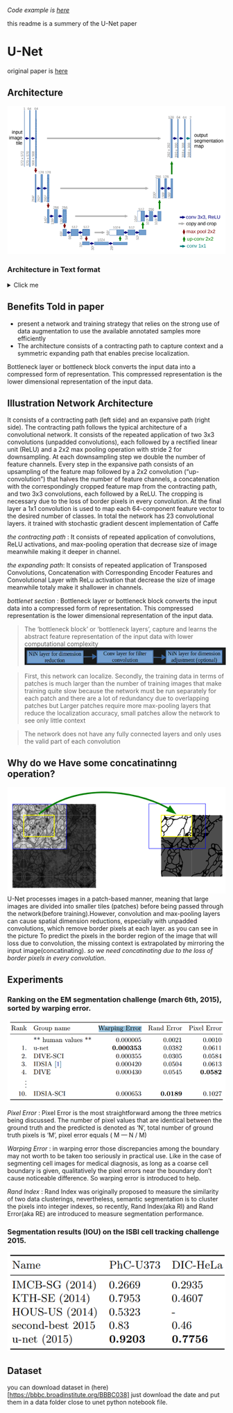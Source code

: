 
*Code example is [here](U-Net.ipynb)*

this readme is a summery of the U-Net paper

# U-Net
original paper is [here](https://arxiv.org/pdf/1505.04597v1) 

## Architecture
![Architecture](Images/U-Net-Arch.png)

### Architecture in Text format
<details>
  <summary>Click me</summary>
Contracting Path (Encoder) : [
Input Image ->  
[Conv + ReLU] -> 
[Conv + ReLU] ->
[Max Pooling] ↓  
[Conv + ReLU] ->
[Conv + ReLU] -> 
[Max Pooling] ↓  
(Repeats for more depth...)] ->
Bottleneck : [
[Conv + ReLU] ->
[Conv + ReLU]] 
Expanding Path (Decoder) : [
[Upsampling] ↑  
[Concatenate Skip Connection] -> 
[Conv + ReLU] ->
[Conv + ReLU] ->
[Upsampling] ↑  
[Concatenate Skip Connection] ->  
[Conv + ReLU] ->
[Conv + ReLU] ->
Final Layer: [1x1 Conv + Sigmoid/Softmax] → Output Mask]
</details>

## Benefits Told in paper
* present a network and training strategy that relies on the strong
use of data augmentation to use the available annotated samples more
efficiently
* The architecture consists of a contracting path to capture
context and a symmetric expanding path that enables precise localization. 

Bottleneck layer or bottleneck block converts the input data into a compressed form of representation. This compressed representation is the lower dimensional representation of the input data.

## Illustration Network Architecture
It consists of a contracting path (left side) and an expansive path (right side). The contracting path follows the typical architecture of a convolutional network. It consists of the repeated application of two 3x3 convolutions (unpadded convolutions), each followed by a rectified linear unit (ReLU) and a 2x2 max pooling operation with stride 2 for downsampling. At each downsampling step we double the number of feature channels. Every step in the expansive path consists of an upsampling of the feature map followed by a 2x2 convolution (“up-convolution”) that halves the number of feature channels, a concatenation with the correspondingly cropped feature map from the contracting path, and two 3x3 convolutions, each followed by a ReLU. The cropping is necessary due to the loss of border pixels in every convolution. At the final layer a 1x1 convolution is used to map each 64-component feature vector to the desired number of classes. In total the network has 23 convolutional layers. it trained with stochastic gradient descent implementation of Caffe

*the contracting path* :  It consists of repeated application of convolutions, ReLU activations, and max-pooling operation that decrease size of image meanwhile making it deeper in channel.

*the expanding path*: It consists of repeated application of Transposed Convolutions, Concatenation with Corresponding Encoder Features and Convolutional Layer with ReLu activation that decrease the size of image meanwhile totaly  make it shallower in channels.

*bottlenet section* :
Bottleneck layer or bottleneck block converts the input data into a compressed form of representation. This compressed representation is the lower dimensional representation of the input data.
> The ‘bottleneck block’ or ‘bottleneck layers’, capture and learns the abstract feature representation of the input data with lower computational complexity
![alt text](Images/image.png)

> First, this network can localize. Secondly, the training data in terms
of patches is much larger than the number of training images that make training quite slow because the network must be run separately for each patch and there are a lot of redundancy due to overlapping patches but Larger patches
require more max-pooling layers that reduce the localization accuracy, small patches allow the network to see only little context

> The network does not have any fully connected layers
and only uses the valid part of each convolution


## Why do we Have some concatinatinng operation?
![alt text](Images/border-loss.png)
U-Net processes images in a patch-based manner, meaning that large images are divided into smaller tiles (patches) before being passed through the network(before training).However, convolution and max-pooling layers can cause spatial dimension reductions, especially with unpadded convolutions, which remove border pixels at each layer.
as you can see in the picture To predict the pixels in the border region of the image that will loss due to convolution, the missing context is extrapolated by mirroring the input image(concatinating). *so we need concatinating due to the loss of border pixels in every convolution*.

## Experiments

### Ranking on the EM segmentation challenge (march 6th, 2015), sorted by warping error.

![alt text](Images/ranking-in-EM-chalenge.png)


*Pixel Error* :
Pixel Error is the most straightforward among the three metrics being discussed. The number of pixel values that are identical between the ground truth and the predicted is denoted as ‘N’, total number of ground truth pixels is ‘M’, pixel error equals ( M — N / M)

*Warping Error* :
in warping error those discrepancies among the boundary may not worth to be taken too seriously in practical use. Like in the case of segmenting cell images for medical diagnosis, as long as a coarse cell boundary is given, qualitatively the pixel errors near the boundary don’t cause noticeable difference. So warping error is introduced to help.

*Rand Index* :
Rand Index was originally proposed to measure the similarity of two data clusterings, nevertheless, semantic segmentation is to cluster the pixels into integer indexes, so recently, Rand Index(aka RI) and Rand Error(aka RE) are introduced to measure segmentation performance.


### Segmentation results (IOU) on the ISBI cell tracking challenge 2015.

![alt text](Images/ranking-ISBI.png)


## Dataset
you can download dataset in (here)[https://bbbc.broadinstitute.org/BBBC038]
just download the date and put them in a data folder close to unet python notebook file.